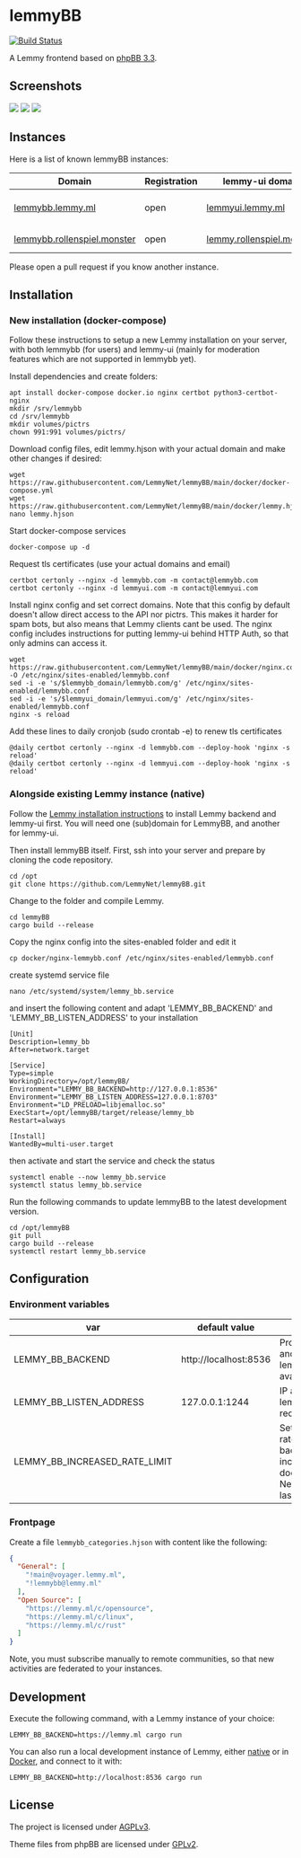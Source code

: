 # lemmyBB

[![Build Status](https://cloud.drone.io/api/badges/LemmyNet/lemmyBB/status.svg)](https://cloud.drone.io/LemmyNet/lemmyBB)

A Lemmy frontend based on [phpBB 3.3](https://www.phpbb.com/).

## Screenshots

![](./screenshots/lemmybb_1.png)
![](./screenshots/lemmybb_2.png)
![](./screenshots/lemmybb_3.png)

## Instances

Here is a list of known lemmyBB instances:

| Domain                                                             | Registration | lemmy-ui domain                                                | Notes                   |
|--------------------------------------------------------------------|--------------|----------------------------------------------------------------|-------------------------|
| [lemmybb.lemmy.ml](https://lemmybb.lemmy.ml/)                      | open         | [lemmyui.lemmy.ml](https://lemmyui.lemmy.ml/)                  | developer test instance |
| [lemmybb.rollenspiel.monster](https://lemmybb.rollenspiel.monster) | open         | [lemmy.rollenspiel.monster](https://lemmy.rollenspiel.monster) | topic role play         |

Please open a pull request if you know another instance.

## Installation

### New installation (docker-compose)

Follow these instructions to setup a new Lemmy installation on your server, with both lemmybb (for users) and lemmy-ui (mainly for moderation features which are not supported in lemmybb yet). 

Install dependencies and create folders:
```
apt install docker-compose docker.io nginx certbot python3-certbot-nginx
mkdir /srv/lemmybb
cd /srv/lemmybb
mkdir volumes/pictrs
chown 991:991 volumes/pictrs/
```

Download config files, edit lemmy.hjson with your actual domain and make other changes if desired:
```
wget https://raw.githubusercontent.com/LemmyNet/lemmyBB/main/docker/docker-compose.yml
wget https://raw.githubusercontent.com/LemmyNet/lemmyBB/main/docker/lemmy.hjson
nano lemmy.hjson 
```

Start docker-compose services 
```
docker-compose up -d
```

Request tls certificates (use your actual domains and email)
```
certbot certonly --nginx -d lemmybb.com -m contact@lemmybb.com
certbot certonly --nginx -d lemmyui.com -m contact@lemmyui.com
```

Install nginx config and set correct domains. Note that this config by default doesn't allow direct access to the API nor pictrs. This makes it harder for spam bots, but also means that Lemmy clients cant be used. The nginx config includes instructions for putting lemmy-ui behind HTTP Auth, so that only admins can access it.
```
wget https://raw.githubusercontent.com/LemmyNet/lemmyBB/main/docker/nginx.conf -O /etc/nginx/sites-enabled/lemmybb.conf
sed -i -e 's/$lemmybb_domain/lemmybb.com/g' /etc/nginx/sites-enabled/lemmybb.conf
sed -i -e 's/$lemmyui_domain/lemmyui.com/g' /etc/nginx/sites-enabled/lemmybb.conf
nginx -s reload
```

Add these lines to daily cronjob (sudo crontab -e) to renew tls certificates
```
@daily certbot certonly --nginx -d lemmybb.com --deploy-hook 'nginx -s reload'
@daily certbot certonly --nginx -d lemmyui.com --deploy-hook 'nginx -s reload'
```

### Alongside existing Lemmy instance (native)

Follow the [Lemmy installation instructions](https://join-lemmy.org/docs/en/administration/administration.html) to install Lemmy backend and lemmy-ui first. You will need one (sub)domain for LemmyBB, and another for lemmy-ui.

Then install lemmyBB itself. First, ssh into your server and prepare by cloning the code repository.
```
cd /opt
git clone https://github.com/LemmyNet/lemmyBB.git
```

Change to the folder and compile Lemmy.
```
cd lemmyBB
cargo build --release
```

Copy the nginx config into the sites-enabled folder and edit it
```
cp docker/nginx-lemmybb.conf /etc/nginx/sites-enabled/lemmybb.conf
```

create systemd service file
```
nano /etc/systemd/system/lemmy_bb.service
```

and insert the following content and adapt 'LEMMY_BB_BACKEND' and 'LEMMY_BB_LISTEN_ADDRESS' to your installation
```
[Unit]
Description=lemmy_bb
After=network.target

[Service]
Type=simple
WorkingDirectory=/opt/lemmyBB/
Environment="LEMMY_BB_BACKEND=http://127.0.0.1:8536"
Environment="LEMMY_BB_LISTEN_ADDRESS=127.0.0.1:8703"
Environment="LD_PRELOAD=libjemalloc.so"
ExecStart=/opt/lemmyBB/target/release/lemmy_bb
Restart=always

[Install]
WantedBy=multi-user.target
```

then activate and start the service and check the status
```
systemctl enable --now lemmy_bb.service
systemctl status lemmy_bb.service
```

Run the following commands to update lemmyBB to the latest development version.
```
cd /opt/lemmyBB
git pull
cargo build --release
systemctl restart lemmy_bb.service
```

## Configuration

### Environment variables

| var                           | default value         | description                                                                                                                |
|-------------------------------|-----------------------|----------------------------------------------------------------------------------------------------------------------------|
| LEMMY_BB_BACKEND              | http://localhost:8536 | Protocol, hostname and port where lemmy backend is available                                                               |
| LEMMY_BB_LISTEN_ADDRESS       | 127.0.0.1:1244        | IP and port where lemmyBB listens for requests                                                                             |
| LEMMY_BB_INCREASED_RATE_LIMIT |                       | Set this variable if rate limits of Lemmy backend are increased as in docker/lemmy.hjson. Necessary to render last replies |

### Frontpage

Create a file `lemmybb_categories.hjson` with content like the following:
```json
{
  "General": [
    "!main@voyager.lemmy.ml",
    "!lemmybb@lemmy.ml"
  ],
  "Open Source": [
    "https://lemmy.ml/c/opensource",
    "https://lemmy.ml/c/linux",
    "https://lemmy.ml/c/rust"
  ]
}
```
Note, you must subscribe manually to remote communities, so that new activities are federated to your instances.

## Development

Execute the following command, with a Lemmy instance of your choice:
```
LEMMY_BB_BACKEND=https://lemmy.ml cargo run
```

You can also run a local development instance of Lemmy, either [native](https://join-lemmy.org/docs/en/contributing/local_development.html) or in [Docker](https://join-lemmy.org/docs/en/contributing/docker_development.html), and connect to it with:

```
LEMMY_BB_BACKEND=http://localhost:8536 cargo run
```

## License

The project is licensed under [AGPLv3](LICENSE).

Theme files from phpBB are licensed under [GPLv2](https://www.phpbb.com/downloads/license).

